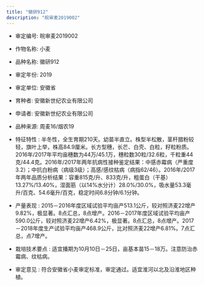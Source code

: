 ```yaml
---
title: "徽研912"
description: "皖审麦2019002"
---
```

* 审定编号:  皖审麦2019002

*  作物名称:  小麦

*  品种名称:  徽研912

*  审定年份:  2019

*  审定单位:  安徽省

* 育种者:  安徽新世纪农业有限公司

*  申请者:  安徽新世纪农业有限公司

*  品种来源:  周麦16/烟农19

*  特征特性 : 
半冬性，全生育期210天。幼苗半直立。株型半松散，茎秆腊粉较轻，旗叶上举，株高84.9厘米。长方型穗，长芒、白壳、白粒，籽粒粉质。2016年/2017年平均亩穗数为44万/45.1万，穗粒数30粒/32.6粒，千粒重44克/44.4克。2016年/2017年两年抗病性接种鉴定结果：中感赤霉病（严重度3.2）；中抗白粉病（病级3级）；高感/感纹枯病（病指62/46）。2016年/2017年两年品质分析结果：容重815克/升、833克/升，粗蛋白（干基）13.27%/13.40%，湿面筋（以14%水分计）28.0%/30.0%，吸水量53.3毫升/百克、54.6毫升/百克，稳定时间6.8分钟/6.1分钟。
 
*  产量表现 : 
2015－2016年度区域试验平均亩产513.1公斤，较对照济麦22增产9.82%，极显著。8点汇总，8点增产。2016－2017年度区域试验平均亩产590.0公斤，较对照济麦22增产6.42%，极显著。8点汇总，8点增产。2017－2018年度生产试验平均亩产468.9公斤，比对照济麦22增产6.81%。7点汇总，点7增产。

*  栽培技术要点 : 
适宜播期为10月10日－25日，亩基本苗15－18万。注意防治赤霉病、纹枯病。

*  审定意见 : 
符合安徽省小麦审定标准，审定通过。适宜淮河以北及沿淮地区种植。
